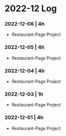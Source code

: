 # 2022-12 Log

### 2022-12-06 | 4h
- Restaurant-Page Project

### 2022-12-05 | 4h
- Restaurant-Page Project

### 2022-12-04 | 4h
- Restaurant-Page Project

### 2022-12-03 | 1h
- Restaurant-Page Project

### 2022-12-01 | 4h
- Restaurant-Page Project
